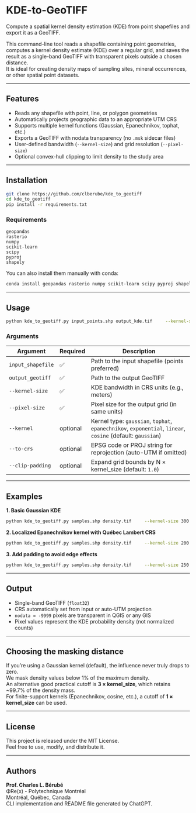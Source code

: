 # KDE-to-GeoTIFF

Compute a spatial kernel density estimation (KDE) from point shapefiles and export it as a GeoTIFF.

This command-line tool reads a shapefile containing point geometries, computes a kernel density estimate (KDE) over a regular grid, and saves the result as a single-band GeoTIFF with transparent pixels outside a chosen distance.  
It is ideal for creating density maps of sampling sites, mineral occurrences, or other spatial point datasets.

---

## Features

- Reads any shapefile with point, line, or polygon geometries  
- Automatically projects geographic data to an appropriate UTM CRS  
- Supports multiple kernel functions (Gaussian, Epanechnikov, tophat, etc.)  
- Exports a GeoTIFF with nodata transparency (no `.msk` sidecar files)  
- User-defined bandwidth (`--kernel-size`) and grid resolution (`--pixel-size`)  
- Optional convex-hull clipping to limit density to the study area  

---

## Installation

```bash
git clone https://github.com/clberube/kde_to_geotiff
cd kde_to_geotiff
pip install -r requirements.txt
```

### Requirements

```
geopandas
rasterio
numpy
scikit-learn
scipy
pyproj
shapely
```

You can also install them manually with conda:

```bash
conda install geopandas rasterio numpy scikit-learn scipy pyproj shapely
```

---

## Usage

```bash
python kde_to_geotiff.py input_points.shp output_kde.tif     --kernel-size 250     --pixel-size 25
```

### Arguments

| Argument | Required | Description |
|-----------|-----------|-------------|
| `input_shapefile` | ✅ | Path to the input shapefile (points preferred) |
| `output_geotiff` | ✅ | Path to the output GeoTIFF |
| `--kernel-size` | ✅ | KDE bandwidth in CRS units (e.g., meters) |
| `--pixel-size` | ✅ | Pixel size for the output grid (in same units) |
| `--kernel` | optional | Kernel type: `gaussian`, `tophat`, `epanechnikov`, `exponential`, `linear`, `cosine` (default: `gaussian`) |
| `--to-crs` | optional | EPSG code or PROJ string for reprojection (auto-UTM if omitted) |
| `--clip-padding` | optional | Expand grid bounds by N × kernel_size (default: `1.0`) |

---

## Examples

**1. Basic Gaussian KDE**
```bash
python kde_to_geotiff.py samples.shp density.tif     --kernel-size 300 --pixel-size 30
```

**2. Localized Epanechnikov kernel with Québec Lambert CRS**
```bash
python kde_to_geotiff.py samples.shp density.tif     --kernel-size 200 --pixel-size 20     --kernel epanechnikov --to-crs EPSG:32198
```

**3. Add padding to avoid edge effects**
```bash
python kde_to_geotiff.py samples.shp density.tif     --kernel-size 250 --pixel-size 25 --clip-padding 1.5
```

---

## Output

- Single-band GeoTIFF (`float32`)
- CRS automatically set from input or auto-UTM projection  
- `nodata = -9999` pixels are transparent in QGIS or any GIS  
- Pixel values represent the KDE probability density (not normalized counts)

---

## Choosing the masking distance

If you’re using a Gaussian kernel (default), the influence never truly drops to zero.  
We mask density values below 1% of the maximum density.  
An alternative good practical cutoff is **3 × kernel_size**, which retains ~99.7% of the density mass.  
For finite-support kernels (Epanechnikov, cosine, etc.), a cutoff of **1 × kernel_size** can be used.

---

## License

This project is released under the MIT License.  
Feel free to use, modify, and distribute it.

---

## Authors

**Prof. Charles L. Bérubé**  
ΦRe(x) - Polytechnique Montréal  
Montréal, Québec, Canada  
CLI implementation and README file generated by ChatGPT. 
